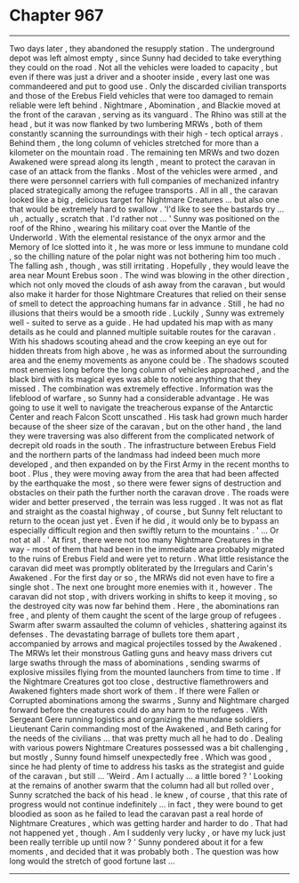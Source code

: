 
# Chapter 967


---

Two days later , they abandoned the resupply station . The underground depot was left almost empty , since Sunny had decided to take everything they could on the road . Not all the vehicles were loaded to capacity , but even if there was just a driver and a shooter inside , every last one was commandeered and put to good use .
Only the discarded civilian transports and those of the Erebus Field vehicles that were too damaged to remain reliable were left behind .
Nightmare , Abomination , and Blackie moved at the front of the caravan , serving as its vanguard . The Rhino was still at the head , but it was now flanked by two lumbering MRWs , both of them constantly scanning the surroundings with their high - tech optical arrays .
Behind them , the long column of vehicles stretched for more than a kilometer on the mountain road . The remaining ten MRWs and two dozen Awakened were spread along its length , meant to protect the caravan in case of an attack from the flanks . Most of the vehicles were armed , and there were personnel carriers with full companies of mechanized infantry placed strategically among the refugee transports .
All in all , the caravan looked like a big , delicious target for Nightmare Creatures ... but also one that would be extremely hard to swallow .
'I'd like to see the bastards try ... uh , actually , scratch that . I'd rather not ... '
Sunny was positioned on the roof of the Rhino , wearing his military coat over the Mantle of the Underworld . With the elemental resistance of the onyx armor and the Memory of Ice slotted into it , he was more or less immune to mundane cold , so the chilling nature of the polar night was not bothering him too much . The falling ash , though , was still irritating . Hopefully , they would leave the area near Mount Erebus soon .
The wind was blowing in the other direction , which not only moved the clouds of ash away from the caravan , but would also make it harder for those Nightmare Creatures that relied on their sense of smell to detect the approaching humans far in advance .
Still , he had no illusions that theirs would be a smooth ride .
Luckily , Sunny was extremely well - suited to serve as a guide . He had updated his map with as many details as he could and planned multiple suitable routes for the caravan . With his shadows scouting ahead and the crow keeping an eye out for hidden threats from high above , he was as informed about the surrounding area and the enemy movements as anyone could be .
The shadows scouted most enemies long before the long column of vehicles approached , and the black bird with its magical eyes was able to notice anything that they missed . The combination was extremely effective .
Information was the lifeblood of warfare , so Sunny had a considerable advantage . He was going to use it well to navigate the treacherous expanse of the Antarctic Center and reach Falcon Scott unscathed .
His task had grown much harder because of the sheer size of the caravan , but on the other hand , the land they were traversing was also different from the complicated network of decrepit old roads in the south . The infrastructure between Erebus Field and the northern parts of the landmass had indeed been much more developed , and then expanded on by the First Army in the recent months to boot .
Plus , they were moving away from the area that had been affected by the earthquake the most , so there were fewer signs of destruction and obstacles on their path the further north the caravan drove .
The roads were wider and better preserved , the terrain was less rugged . It was not as flat and straight as the coastal highway , of course , but Sunny felt reluctant to return to the ocean just yet . Even if he did , it would only be to bypass an especially difficult region and then swiftly return to the mountains .
' ... Or not at all . '
At first , there were not too many Nightmare Creatures in the way - most of them that had been in the immediate area probably migrated to the ruins of Erebus Field and were yet to return . What little resistance the caravan did meet was promptly obliterated by the Irregulars and Carin's Awakened .
For the first day or so , the MRWs did not even have to fire a single shot .
The next one brought more enemies with it , however . The caravan did not stop , with drivers working in shifts to keep it moving , so the destroyed city was now far behind them . Here , the abominations ran free , and plenty of them caught the scent of the large group of refugees .
Swarm after swarm assaulted the column of vehicles , shattering against its defenses . The devastating barrage of bullets tore them apart , accompanied by arrows and magical projectiles tossed by the Awakened . The MRWs let their monstrous Gatling guns and heavy mass drivers cut large swaths through the mass of abominations , sending swarms of explosive missiles flying from the mounted launchers from time to time .
If the Nightmare Creatures got too close , destructive flamethrowers and Awakened fighters made short work of them . If there were Fallen or Corrupted abominations among the swarms , Sunny and Nightmare charged forward before the creatures could do any harm to the refugees .
With Sergeant Gere running logistics and organizing the mundane soldiers , Lieutenant Carin commanding most of the Awakened , and Beth caring for the needs of the civilians ... that was pretty much all he had to do .
Dealing with various powers Nightmare Creatures possessed was a bit challenging , but mostly , Sunny found himself unexpectedly free . Which was good , since he had plenty of time to address his tasks as the strategist and guide of the caravan , but still ...
'Weird . Am I actually ... a little bored ? '
Looking at the remains of another swarm that the column had all but rolled over , Sunny scratched the back of his head . Ie knew , of course , that this rate of progress would not continue indefinitely ... in fact , they were bound to get bloodied as soon as he failed to lead the caravan past a real horde of Nightmare Creatures , which was getting harder and harder to do .
That had not happened yet , though .
Am I suddenly very lucky , or have my luck just been really terrible up until now ? '
Sunny pondered about it for a few moments , and decided that it was probably both .
The question was how long would the stretch of good fortune last ...

---

